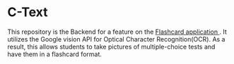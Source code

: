 # C-Text
This repository is the Backend for a feature on the <a href='https://github.com/MubarekA/Flashcardapp2'> Flashcard application </a>. It utilizes the Google vision API 
for Optical Character Recognition(OCR). As a result, this allows students to take pictures of multiple-choice tests and have them in a flashcard format.  
